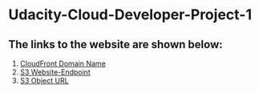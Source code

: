 # Udacity-Cloud-Developer-Project-1

## The links to the website are shown below:
1. [CloudFront Domain Name](https://dn76gm5fsvixb.cloudfront.net)
2. [S3 Website-Endpoint](http://evanstoja.s3-website-us-east-1.amazonaws.com/)
3. [S3 Object URL](https://evanstoja.s3.amazonaws.com/index.html)
